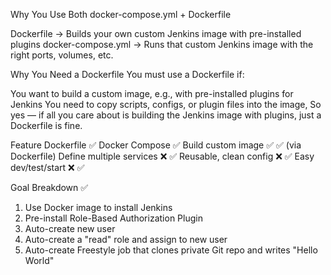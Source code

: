 
Why You Use Both docker-compose.yml + Dockerfile

Dockerfile → Builds your own custom Jenkins image with pre-installed plugins
docker-compose.yml → Runs that custom Jenkins image with the right ports, volumes, etc.

Why You Need a Dockerfile
You must use a Dockerfile if:

You want to build a custom image, e.g., with pre-installed plugins for Jenkins
You need to copy scripts, configs, or plugin files into the image,
So yes — if all you care about is building the Jenkins image with plugins, just a Dockerfile is fine.





Feature	                                    Dockerfile ✅	            Docker Compose ✅
Build custom image	                      ✅                                    	      ✅ (via Dockerfile)
Define multiple services	            ❌	                                        ✅
Reusable, clean config	                ❌	                                        ✅
Easy dev/test/start	                     ❌	                                        ✅


Goal Breakdown ✅

1. Use Docker image to install Jenkins
2. Pre-install Role-Based Authorization Plugin
3. Auto-create new user
4. Auto-create a "read" role and assign to new user
5. Auto-create Freestyle job that clones private Git repo and writes "Hello World"